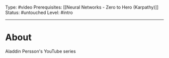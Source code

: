 Type: #video 
Prerequisites: [[Neural Networks - Zero to Hero (Karpathy)]]
Status: #untouched 
Level: #intro 

----
# About

Aladdin Persson's YouTube series